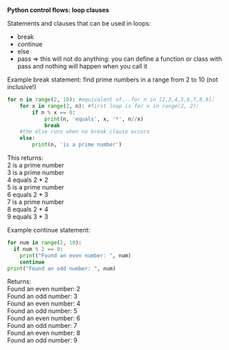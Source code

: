 **Python control flows: loop clauses**  

Statements and clauses that can be used in loops:
* break
* continue
* else
* pass => this will not do anything: you can define a function or class with pass and nothing will happen when you call it

Example break statement: find prime numbers in a range from 2 to 10 (not inclusive!)  
```py
for n in range(2, 10): #equivalent of...for n in [2,3,4,5,6,7,8,9]:
    for x in range(2, n): #first loop is for x in range(2, 2):
        if n % x == 0: 
            print(n, 'equals', x, '*', n//x)
            break
    #the else runs when no break clause occurs
    else:
        print(n, 'is a prime number')
```
This returns:  
2 is a prime number  
3 is a prime number  
4 equals 2 * 2  
5 is a prime number  
6 equals 2 * 3  
7 is a prime number  
8 equals 2 * 4  
9 equals 3 * 3  

Example continue statement:
```py
for num in range(2, 10):
  if num % 2 == 0:
    print("Found an even number: ", num)
    continue
print("Found an odd number: ", num)
```
Returns:  
Found an even number: 2  
Found an odd number:  3  
Found an even number: 4  
Found an odd number:  5  
Found an even number: 6  
Found an odd number:  7  
Found an even number: 8  
Found an odd number:  9  
